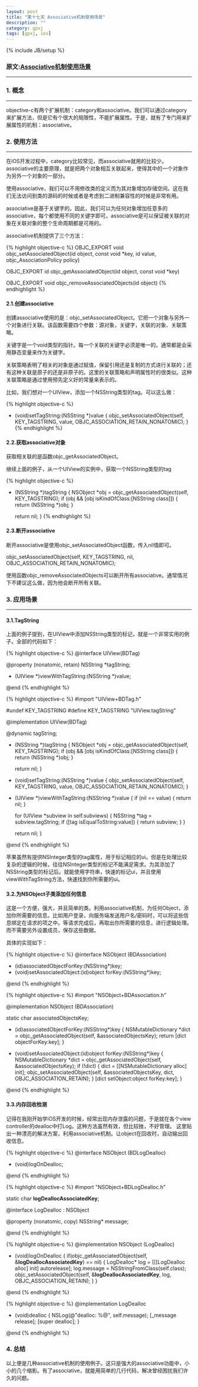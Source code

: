 ```yaml
---
layout: post
title: "第十七天 Associative机制使用场景"
description: ""
category: gpxj
tags: [gpxj, ios]
---
```

{% include JB/setup %}

### 原文:[Associative机制使用场景](http://blog.sina.com.cn/s/blog_60342e330101tcz1.html) 
---

### 1. 概念
---

objective-c有两个扩展机制：category和associative。我们可以通过category来扩展方法，但是它有个很大的局限性，不能扩展属性。于是，就有了专门用来扩展属性的机制：associative。

### 2. 使用方法
---

在iOS开发过程中，category比较常见，而associative就用的比较少。associative的主要原理，就是把两个对象相互关联起来，使得其中的一个对象作为另外一个对象的一部分。

使用associative，我们可以不用修改类的定义而为其对象增加存储空间。这在我们无法访问到类的源码的时候或者是考虑到二进制兼容性的时候是非常有用。

associative是基于关键字的。因此，我们可以为任何对象增加任意多的associative，每个都使用不同的关键字即可。associative是可以保证被关联的对象在关联对象的整个生命周期都是可用的。

associative机制提供了三个方法：

{% highlight objective-c %}
OBJC_EXPORT void objc_setAssociatedObject(id object, const void *key, id value, objc_AssociationPolicy policy)

OBJC_EXPORT id objc_getAssociatedObject(id object, const void *key)

OBJC_EXPORT void objc_removeAssociatedObjects(id object)
{% endhighlight %}

#### 2.1.创建associative

创建associative使用的是：objc_setAssociatedObject。它把一个对象与另外一个对象进行关联。该函数需要四个参数：源对象，关键字，关联的对象、关联策略。

关键字是一个void类型的指针。每一个关联的关键字必须是唯一的。通常都是会采用静态变量来作为关键字。

关联策略表明了相关的对象是通过赋值，保留引用还是复制的方式进行关联的；还有这种关联是原子的还是非原子的。这里的关联策略和声明属性时的很类似。这种关联策略是通过使用预先定义好的常量来表示的。

比如，我们想对一个UIView，添加一个NSString类型的tag。可以这么做：

{% highlight objective-c %}
- (void)setTagString:(NSString *)value {
	objc_setAssociatedObject(self, KEY_TAGSTRING, value, OBJC_ASSOCIATION_RETAIN_NONATOMIC);
}
{% endhighlight %}

#### 2.2.获取associative对象

获取相关联的是函数objc_getAssociatedObject。

继续上面的例子，从一个UIView的实例中，获取一个NSString类型的tag

{% highlight objective-c %}
- (NSString *)tagString {
	NSObject *obj = objc_getAssociatedObject(self, KEY_TAGSTRING);
	if (obj && [obj isKindOfClass:[NSString class]]) {
		return (NSString *)obj;
	}

	return nil;
}
{% endhighlight %}

#### 2.3.断开associative

断开associative是使用objc_setAssociatedObject函数，传入nil值即可。

objc_setAssociatedObject(self, KEY_TAGSTRING, nil, OBJC_ASSOCIATION_RETAIN_NONATOMIC);

使用函数objc_removeAssociatedObjects可以断开所有associative。通常情况下不建议这么做，因为他会断开所有关联。

### 3.   应用场景
---

#### 3.1.TagString

上面的例子提到，在UIView中添加NSString类型的标记，就是一个非常实用的例子。全部的代码如下：

{% highlight objective-c %}
@interface UIView(BDTag)

@property (nonatomic, retain) NSString *tagString;

- (UIView *)viewWithTagString:(NSString *)value;

@end
{% endhighlight %}

{% highlight objective-c %}
#import "UIView+BDTag.h"

#undef   KEY_TAGSTRING
#define KEY_TAGSTRING     "UIView.tagString"

@implementation UIView(BDTag)

@dynamic tagString;

- (NSString *)tagString {
	NSObject *obj = objc_getAssociatedObject(self, KEY_TAGSTRING);
	if (obj && [obj isKindOfClass:[NSString class]]) {
		return (NSString *)obj;
	}

	return nil;
}

- (void)setTagString:(NSString *)value {
	objc_setAssociatedObject(self, KEY_TAGSTRING, value, OBJC_ASSOCIATION_RETAIN_NONATOMIC);
}

- (UIView *)viewWithTagString:(NSString *)value {
	if (nil == value) {
		return nil;
	}

	for (UIView *subview in self.subviews) {
		NSString *tag = subview.tagString;
		if ([tag isEqualToString:value])
		{
			return subview;
		}
	}

	return nil;
}

@end
{% endhighlight %}

苹果虽然有提供NSInteger类型的tag属性，用于标记相应的ui。但是在处理比较复杂的逻辑的时候，往往NSInteger类型的标记不能满足需求。为其添加了NSString类型的标记后。就能使用字符串，快速的标记ui，并且使用viewWithTagString方法，快速找到你所需要的ui。

#### 3.2.为NSObject子类添加任何信息

这是一个方便，强大，并且简单的类。利用associative机制，为任何Object，添加你所需要的信息。比如用户登录，向服务端发送用户名/密码时，可以将这些信息绑定在请求的项之中。等请求完成后，再取出你所需要的信息，进行逻辑处理。而不需要另外设置成员，保存这些数据。

具体的实现如下：

{% highlight objective-c %}
@interface NSObject (BDAssociation)

- (id)associatedObjectForKey:(NSString*)key;
- (void)setAssociatedObject:(id)object forKey:(NSString*)key;

@end
{% endhighlight %}

{% highlight objective-c %}
#import "NSObject+BDAssociation.h"

@implementation NSObject (BDAssociation)

static char associatedObjectsKey;

- (id)associatedObjectForKey:(NSString*)key {
	NSMutableDictionary *dict = objc_getAssociatedObject(self, &associatedObjectsKey);
	return [dict objectForKey:key];
}

- (void)setAssociatedObject:(id)object forKey:(NSString*)key {
	NSMutableDictionary *dict = objc_getAssociatedObject(self, &associatedObjectsKey);
	if (!dict) {
		dict = [[NSMutableDictionary alloc] init];
		objc_setAssociatedObject(self, &associatedObjectsKey, dict, OBJC_ASSOCIATION_RETAIN);
	}
	[dict setObject:object forKey:key];
}

@end
{% endhighlight %}

#### 3.3.内存回收检测

记得在我刚开始学iOS开发的时候，经常出现内存泄露的问题，于是就在各个view controller的dealloc中打Log。这种方法虽然有效，但比较挫，不好管理。
这里贴出一种漂亮的解决方案，利用associative机制。让object在回收时，自动输出回收信息。

{% highlight objective-c %}
@interface NSObject (BDLogDealloc)

- (void)logOnDealloc;

@end
{% endhighlight %}

{% highlight objective-c %}
#import "NSObject+BDLogDealloc.h"

static char __logDeallocAssociatedKey__;

@interface LogDealloc : NSObject

@property (nonatomic, copy) NSString* message;

@end
{% endhighlight %}

{% highlight objective-c %}
@implementation NSObject (LogDealloc)

- (void)logOnDealloc {
	if(objc_getAssociatedObject(self, &__logDeallocAssociatedKey__) == nil) {
		LogDealloc* log = [[[LogDealloc alloc] init] autorelease];
		log.message = NSStringFromClass(self.class);
		objc_setAssociatedObject(self, &__logDeallocAssociatedKey__, log, OBJC_ASSOCIATION_RETAIN);
	}
}

@end
{% endhighlight %}

{% highlight objective-c %}
@implementation LogDealloc

- (void)dealloc {
	NSLog(@"dealloc: %@", self.message);
	[_message release];
	[super dealloc];
}

@end
{% endhighlight %}

### 4.   总结

以上便是几种associative机制的使用例子。这只是强大的associative功能中，小小的几个缩影。有了associative，就能用简单的几行代码，解决曾经困扰我们许久的问题。
